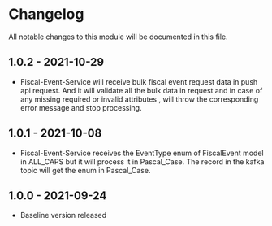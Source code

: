 # Changelog
All notable changes to this module will be documented in this file.

## 1.0.2 - 2021-10-29
- Fiscal-Event-Service will receive bulk fiscal event request data in push api request. And it will validate all the bulk data in request and in case of any missing required or invalid attributes , will throw the corresponding error message and stop processing.

## 1.0.1 - 2021-10-08
- Fiscal-Event-Service receives the EventType enum of FiscalEvent model in ALL_CAPS but it will process it in 
  Pascal_Case. The record in the kafka topic will get the enum in Pascal_Case. 

## 1.0.0 - 2021-09-24
- Baseline version released
